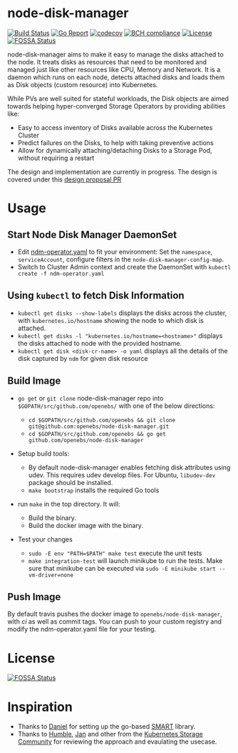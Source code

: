 # node-disk-manager

[![Build Status](https://travis-ci.org/openebs/node-disk-manager.svg?branch=master)](https://travis-ci.org/openebs/node-disk-manager)
[![Go Report](https://goreportcard.com/badge/github.com/openebs/node-disk-manager)](https://goreportcard.com/report/github.com/openebs/node-disk-manager)
[![codecov](https://codecov.io/gh/openebs/node-disk-manager/branch/master/graph/badge.svg)](https://codecov.io/gh/openebs/node-disk-manager)
[![BCH compliance](https://bettercodehub.com/edge/badge/openebs/node-disk-manager?branch=master)](https://bettercodehub.com/results/openebs/node-disk-manager)
[![License](https://img.shields.io/badge/License-Apache%202.0-blue.svg)](https://github.com/openebs/node-disk-manager/blob/master/LICENSE)
[![FOSSA Status](https://app.fossa.io/api/projects/git%2Bgithub.com%2Fopenebs%2Fnode-disk-manager.svg?type=shield)](https://app.fossa.io/projects/git%2Bgithub.com%2Fopenebs%2Fnode-disk-manager?ref=badge_shield)

node-disk-manager aims to make it easy to manage the disks attached to the node. It treats disks as resources that need to be monitored and managed just like other resources like CPU, Memory and Network. It is a daemon which runs on each node, detects attached disks and loads them as Disk objects (custom resource) into Kubernetes. 

While PVs are well suited for stateful workloads, the Disk objects are aimed towards helping hyper-converged Storage Operators by providing abilities like:
- Easy to access inventory of Disks available across the Kubernetes Cluster
- Predict failures on the Disks, to help with taking preventive actions
- Allow for dynamically attaching/detaching Disks to a Storage Pod, without requiring a restart

The design and implementation are currently in progress. The design is covered under this [design proposal PR](./docs/design.md)


# Usage
## Start Node Disk Manager DaemonSet
* Edit [ndm-operator.yaml](./ndm-operator.yaml) to fit your environment: Set the `namespace`, `serviceAccount`, configure filters in the `node-disk-manager-config-map`.
* Switch to Cluster Admin context and create the DaemonSet with `kubectl create -f ndm-operator.yaml`

## Using `kubectl` to fetch Disk Information
* `kubectl get disks --show-labels` displays the disks across the cluster, with `kubernetes.io/hostname` showing the node to which disk is attached. 
* `kubectl get disks -l "kubernetes.io/hostname=<hostname>"` displays the disks attached to node with the provided hostname.
* `kubectl get disk <disk-cr-name> -o yaml` displays all the details of the disk captured by `ndm` for given disk resource

## Build Image
* `go get` or `git clone` node-disk-manager repo into `$GOPATH/src/github.com/openebs/`
with one of the below directions:
  * `cd $GOPATH/src/github.com/openebs && git clone git@github.com:openebs/node-disk-manager.git`
  * `cd $GOPATH/src/github.com/openebs && go get github.com/openebs/node-disk-manager`

* Setup build tools:
  * By default node-disk-manager enables fetching disk attributes using udev. This requires udev develop files. For Ubuntu, `libudev-dev` package should be installed.
  * `make bootstrap` installs the required Go tools

* run `make` in the top directory. It will:
  * Build the binary.
  * Build the docker image with the binary.

* Test your changes
  * `sudo -E env "PATH=$PATH" make test` execute the unit tests
  * `make integration-test` will launch minikube to run the tests. Make sure that minikube can be executed via `sudo -E minikube start --vm-driver=none`

## Push Image
By default travis pushes the docker image to `openebs/node-disk-manager`, with *ci* as well as commit tags. 
You can push to your custom registry and modify the ndm-operator.yaml file for your testing. 

# License
[![FOSSA Status](https://app.fossa.io/api/projects/git%2Bgithub.com%2Fopenebs%2Fnode-disk-manager.svg?type=large)](https://app.fossa.io/projects/git%2Bgithub.com%2Fopenebs%2Fnode-disk-manager?ref=badge_large)

# Inspiration
* Thanks to [Daniel](https://github.com/dswarbrick) for setting up the go-based [SMART](https://github.com/dswarbrick/smart) library.
* Thanks to [Humble](https://github.com/humblec), [Jan](https://github.com/jsafrane) and other from the [Kubernetes Storage Community](https://github.com/kubernetes-incubator/external-storage/issues/736) for reviewing the approach and evaulating the usecase. 



